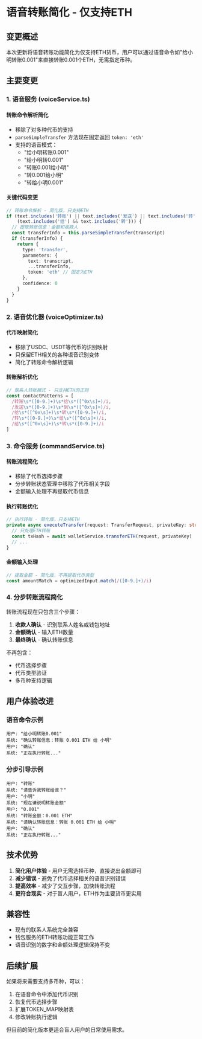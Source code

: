 # 语音转账简化 - 仅支持ETH

## 变更概述

本次更新将语音转账功能简化为仅支持ETH货币，用户可以通过语音命令如"给小明转账0.001"来直接转账0.001个ETH，无需指定币种。

## 主要变更

### 1. 语音服务 (voiceService.ts)

#### 转账命令解析简化
- 移除了对多种代币的支持
- `parseSimpleTransfer` 方法现在固定返回 `token: 'eth'`
- 支持的语音模式：
  - "给小明转账0.001"
  - "给小明转0.001"
  - "转账0.001给小明"
  - "转0.001给小明"
  - "转给小明0.001"

#### 关键代码变更
```typescript
// 转账命令解析 - 简化版，只支持ETH
if (text.includes('转账') || text.includes('发送') || text.includes('转') || 
    (text.includes('给') && text.includes('转'))) {
  // 提取转账信息：金额和收款人
  const transferInfo = this.parseSimpleTransfer(transcript)
  if (transferInfo) {
    return { 
      type: 'transfer', 
      parameters: { 
        text: transcript, 
        ...transferInfo,
        token: 'eth' // 固定为ETH
      },
      confidence: 0 
    }
  }
}
```

### 2. 语音优化器 (voiceOptimizer.ts)

#### 代币映射简化
- 移除了USDC、USDT等代币的识别映射
- 只保留ETH相关的各种语音识别变体
- 简化了转账命令解析逻辑

#### 转账解析优化
```typescript
// 联系人转账模式 - 只支持ETH的正则
const contactPatterns = [
  /转账\s*([0-9.]+)\s*给\s*([^0x\s]+)/i,
  /发送\s*([0-9.]+)\s*到\s*([^0x\s]+)/i,
  /给\s*([^0x\s]+)\s*转\s*([0-9.]+)/i,
  /转\s*([0-9.]+)\s*给\s*([^0x\s]+)/i,
  /给\s*([^0x\s]+)\s*转\s*([0-9.]+)/i
]
```

### 3. 命令服务 (commandService.ts)

#### 转账流程简化
- 移除了代币选择步骤
- 分步转账状态管理中移除了代币相关字段
- 金额输入处理不再提取代币信息

#### 执行转账优化
```typescript
// 执行转账 - 简化版，只支持ETH
private async executeTransfer(request: TransferRequest, privateKey: string) {
  // 只处理ETH转账
  const txHash = await walletService.transferETH(request, privateKey)
  // ...
}
```

#### 金额输入处理
```typescript
// 提取金额 - 简化版，不再提取代币类型
const amountMatch = optimizedInput.match(/([0-9.]+)/i)
```

### 4. 分步转账流程简化

转账流程现在只包含三个步骤：
1. **收款人确认** - 识别联系人姓名或钱包地址
2. **金额确认** - 输入ETH数量
3. **最终确认** - 确认转账信息

不再包含：
- 代币选择步骤
- 代币类型验证
- 多币种支持逻辑

## 用户体验改进

### 语音命令示例
```
用户: "给小明转账0.001"
系统: "确认转账信息：转账 0.001 ETH 给 小明"
用户: "确认"
系统: "正在执行转账..."
```

### 分步引导示例
```
用户: "转账"
系统: "请告诉我转账给谁？"
用户: "小明"
系统: "现在请说明转账金额"
用户: "0.001"
系统: "转账金额：0.001 ETH"
系统: "请确认转账信息：转账 0.001 ETH 给 小明"
用户: "确认"
系统: "正在执行转账..."
```

## 技术优势

1. **简化用户体验** - 用户无需选择币种，直接说出金额即可
2. **减少错误** - 避免了代币选择相关的语音识别错误
3. **提高效率** - 减少了交互步骤，加快转账流程
4. **更符合现实** - 对于盲人用户，ETH作为主要货币更实用

## 兼容性

- 现有的联系人系统完全兼容
- 钱包服务的ETH转账功能正常工作
- 语音识别的数字和金额处理逻辑保持不变

## 后续扩展

如果将来需要支持多币种，可以：
1. 在语音命令中添加代币识别
2. 恢复代币选择步骤
3. 扩展TOKEN_MAP映射表
4. 修改转账执行逻辑

但目前的简化版本更适合盲人用户的日常使用需求。
